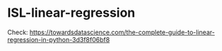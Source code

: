 # ISL-linear-regression

Check:
https://towardsdatascience.com/the-complete-guide-to-linear-regression-in-python-3d3f8f06bf8
